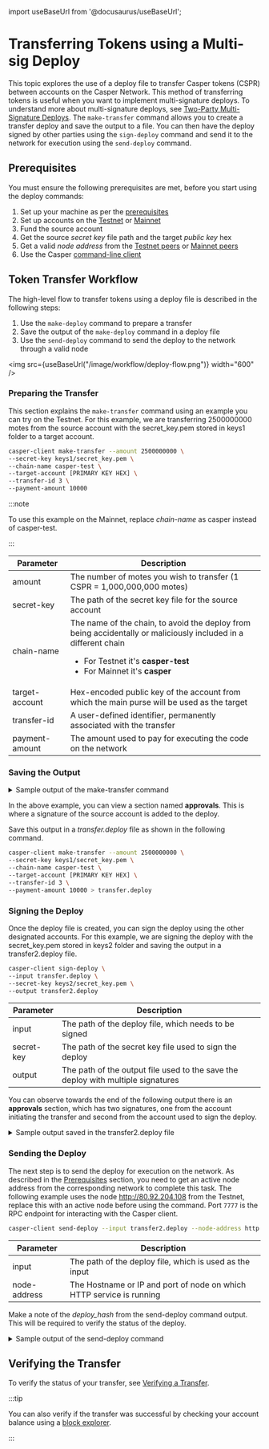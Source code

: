 import useBaseUrl from '@docusaurus/useBaseUrl';

# Transferring Tokens using a Multi-sig Deploy

This topic explores the use of a deploy file to transfer Casper tokens (CSPR) between accounts on the Casper Network. This method of transferring tokens is useful when you want to implement multi-signature deploys. To understand more about multi-signature deploys, see [Two-Party Multi-Signature Deploys](two-party-multi-sig.md). The `make-transfer` command allows you to create a transfer deploy and save the output to a file. You can then have the deploy signed by other parties using the `sign-deploy` command and send it to the network for execution using the `send-deploy` command.

## Prerequisites

You must ensure the following prerequisites are met, before you start using the deploy commands:

1.  Set up your machine as per the [prerequisites](setup.md)
2.  Set up accounts on the [Testnet](https://testnet.cspr.live/) or [Mainnet](https://cspr.live/)
3.  Fund the source account
4.  Get the source _secret key_ file path and the target _public key_ hex
5.  Get a valid _node address_ from the [Testnet peers](https://testnet.cspr.live/tools/peers) or [Mainnet peers](https://cspr.live/tools/peers)
6.  Use the Casper [command-line client](/workflow/setup#the-casper-command-line-client)

## Token Transfer Workflow

The high-level flow to transfer tokens using a deploy file is described in the following steps:

1. Use the `make-deploy` command to prepare a transfer
2. Save the output of the `make-deploy` command in a deploy file
3. Use the `send-deploy` command to send the deploy to the network through a valid node

<img src={useBaseUrl("/image/workflow/deploy-flow.png")} width="600" />

### Preparing the Transfer

This section explains the `make-transfer` command using an example you can try on the Testnet. For this example, we are transferring 2500000000 motes from the source account with the secret_key.pem stored in keys1 folder to a target account.

```bash
casper-client make-transfer --amount 2500000000 \
--secret-key keys1/secret_key.pem \
--chain-name casper-test \
--target-account [PRIMARY KEY HEX] \
--transfer-id 3 \
--payment-amount 10000
```

:::note 

To use this example on the Mainnet, replace _chain-name_ as casper instead of casper-test.

:::

| Parameter | Description |
| --- | --- |
| amount | The number of motes you wish to transfer (1 CSPR = 1,000,000,000 motes) |
| secret-key | The path of the secret key file for the source account |
| chain-name | The name of the chain, to avoid the deploy from being accidentally or maliciously included in a different chain <ul><li>For Testnet it's **casper-test**</li><li>For Mainnet it's **casper**</li></ul> |
| target-account | Hex-encoded public key of the account from which the main purse will be used as the target |
| transfer-id | A user-defined identifier, permanently associated with the transfer |
| payment-amount | The amount used to pay for executing the code on the network |

### Saving the Output

<details>
<summary>Sample output of the make-transfer command</summary>

```json
{
  "hash": "2bf18a14c652b2c12668df3c58d4cbb54930b372f25119f620694fa319b7db3e",
  "header": {
    "account": "013ad94f8932e3d14a715225a4088971c9d551a3d1281cdd5f726063762d932b0e",
    "timestamp": "2021-11-25T14:30:00.210Z",
    "ttl": "30m",
    "gas_price": 1,
    "body_hash": "77a86730a7defd16d30361ef67204dbb302dfd905a98fc094425ac97645978fd",
    "dependencies": [],
    "chain_name": "casper-test"
  },
  "payment": {
    "ModuleBytes": {
      "module_bytes": "",
      "args": [
        [
          "amount",
          {
            "cl_type": "U512",
            "bytes": "021027",
            "parsed": "10000"
          }
        ]
      ]
    }
  },
  "session": {
    "Transfer": {
      "args": [
        [
          "amount",
          {
            "cl_type": "U512",
            "bytes": "0400f90295",
            "parsed": "2500000000"
          }
        ],
        [
          "target",
          {
            "cl_type": {
              "ByteArray": 32
            },
            "bytes": "3039c4b9b7379cedbd666f3a6e08012da0608707cc33c380119485c22e8280f1",
            "parsed": "3039c4b9b7379cedbd666f3a6e08012da0608707cc33c380119485c22e8280f1"
          }
        ],
        [
          "id",
          {
            "cl_type": {
              "Option": "U64"
            },
            "bytes": "010100000000000000",
            "parsed": 1
          }
        ]
      ]
    }
  },
  "approvals": [
    {
      "signer": "013ad94f8932e3d14a715225a4088971c9d551a3d1281cdd5f726063762d932b0e",
      "signature": "016b185d5b424f36c0a0d995067a25fb50a7efef73a23ba070c55a66911ddc9b1e1b2c8964b5253368ca4992b8d856c84844036bc74de344ba23834043714a110a"
    }
  ]
}
```

</details>

In the above example, you can view a section named **approvals**. This is where a signature of the source account is added to the deploy.

Save this output in a _transfer.deploy_ file as shown in the following command.

```bash
casper-client make-transfer --amount 2500000000 \
--secret-key keys1/secret_key.pem \
--chain-name casper-test \
--target-account [PRIMARY KEY HEX] \
--transfer-id 3 \
--payment-amount 10000 > transfer.deploy
```

### Signing the Deploy

Once the deploy file is created, you can sign the deploy using the other designated accounts. For this example, we are signing the deploy with the secret_key.pem stored in keys2 folder and saving the output in a transfer2.deploy file.

```bash
casper-client sign-deploy \
--input transfer.deploy \
--secret-key keys2/secret_key.pem \
--output transfer2.deploy
```

| Parameter    | Description                                                          |
| ------------ | -------------------------------------------------------------------- |
| input        | The path of the deploy file, which needs to be signed                |
| secret-key   | The path of the secret key file used to sign the deploy              |
| output       | The path of the output file used to the save the deploy with multiple signatures |

You can observe towards the end of the following output there is an **approvals** section, which has two signatures, one from the account initiating the transfer and second from the account used to sign the deploy.

<details>
<summary>Sample output saved in the transfer2.deploy file</summary>

```json
{
  "hash": "6c584812f844e56b6a133e205a03e1eef039e78f93b9dca1f429301f3e17806b",
  "header": {
    "account": "013ad94f8732e3d14a715225a4088971c9d551a3d1281cdd5f726063762d932b0e",
    "timestamp": "2021-11-25T14:30:26.592Z",
    "ttl": "30m",
    "gas_price": 1,
    "body_hash": "77a86730a7defd16d30361ef67204dbb302dfd905a98fc094425ac97645978fd",
    "dependencies": [],
    "chain_name": "casper-test"
  },
  "payment": {
    "ModuleBytes": {
      "module_bytes": "",
      "args": [
        [
          "amount",
          {
            "cl_type": "U512",
            "bytes": "021027",
            "parsed": "10000"
          }
        ]
      ]
    }
  },
  "session": {
    "Transfer": {
      "args": [
        [
          "amount",
          {
            "cl_type": "U512",
            "bytes": "0400f90295",
            "parsed": "2500000000"
          }
        ],
        [
          "target",
          {
            "cl_type": {
              "ByteArray": 32
            },
            "bytes": "3039c4b9b7379cedbd666f3a6e08012da0608707cc33c380119485c22e8280f1",
            "parsed": "3039c4b9b7379cedbd666f3a6e08012da0608707cc33c380119485c22e8280f1"
          }
        ],
        [
          "id",
          {
            "cl_type": {
              "Option": "U64"
            },
            "bytes": "010100000000000000",
            "parsed": 1
          }
        ]
      ]
    }
  },
  "approvals": [
    {
      "signer": "013ad94f8732e3d14a715225a4088971c9d551a3d1281cdd5f726063762d932b0e",
      "signature": "0102680af44588d79d30c3403edd22a715fd988fea00fd1bafbb1e67cc48c07752645861df440d74f7a6a19949019b63f776d7d00b2867db3f1b4a6ffb5551870d"
    },
    {
      "signer": "019a33f123ae936ccd29d8fa5438f03a86b6e34fe4346219e571d5ac42cbff5be6",
      "signature": "01553d9c8ffb1b499b6ca7c79a9c1a0f8044030aadec4228c4f18a971c57632e001b3c94051af9667c99bc369f71afde4042ff5857cb965048c40230d53571ad0a"
    }
  ]
}
```

</details>

### Sending the Deploy

The next step is to send the deploy for execution on the network. As described in the [Prerequisites](#prerequisites) section, you need to get an active node address from the corresponding network to complete this task. The following example uses the node http://80.92.204.108 from the Testnet, replace this with an active node before using the command. Port `7777` is the RPC endpoint for interacting with the Casper client.

```bash
casper-client send-deploy --input transfer2.deploy --node-address http://80.92.204.108:7777
```

| Parameter    | Description                                                          |
| ------------ | -------------------------------------------------------------------- |
| input        | The path of the deploy file, which is used as the input              |
| node-address | The Hostname or IP and port of node on which HTTP service is running |

Make a note of the *deploy_hash* from the send-deploy command output. This will be required to verify the status of the deploy.

<details>
<summary>Sample output of the send-deploy command</summary>

```json
{
    "id": 261147078494867680,
    "jsonrpc": "2.0",
    "result": {
        "api_version": "1.3.4",
        "deploy_hash": "87912f9ea859159dcf2f0554751ba0bce8b1df41f4b4339bc6de370d7734bdae"
    }
}
```

</details>

## Verifying the Transfer

To verify the status of your transfer, see [Verifying a Transfer](verify-transfer.md).

:::tip 

You can also verify if the transfer was successful by checking your account balance using a [block explorer](block-explorer.md). 

:::
